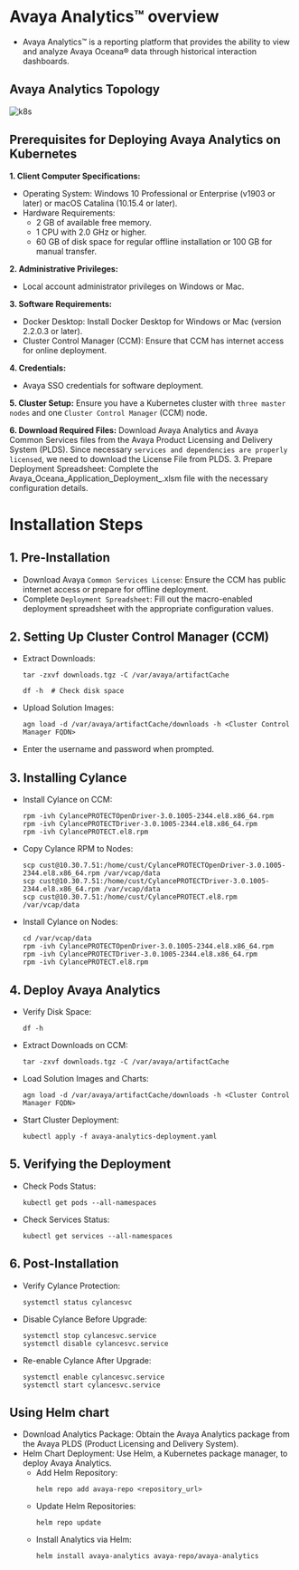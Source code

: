 # Avaya Analytics™ overview
- Avaya Analytics™ is a reporting platform that provides the ability to view and analyze Avaya 
Oceana® data through historical interaction dashboards.

## Avaya Analytics Topology
![k8s](https://github.com/ManuSureshh/Avaya-Analytics_K8s/assets/155379347/a17a3779-1cfd-47b0-ae10-5f473bfb3558)

## Prerequisites for Deploying Avaya Analytics on Kubernetes
**1. Client Computer Specifications:**
- Operating System: Windows 10 Professional or Enterprise (v1903 or later) or macOS Catalina (10.15.4 or later).
- Hardware Requirements:
  - 2 GB of available free memory.
  - 1 CPU with 2.0 GHz or higher.
  - 60 GB of disk space for regular offline installation or 100 GB for manual transfer.

**2. Administrative Privileges:**
- Local account administrator privileges on Windows or Mac.

**3. Software Requirements:**
- Docker Desktop: Install Docker Desktop for Windows or Mac (version 2.2.0.3 or later).
- Cluster Control Manager (CCM): Ensure that CCM has internet access for online deployment.

**4. Credentials:**
- Avaya SSO credentials for software deployment.

**5. Cluster Setup:**
Ensure you have a Kubernetes cluster with `three master nodes` and one `Cluster Control Manager` (CCM) node.

**6. Download Required Files:**
Download Avaya Analytics and Avaya Common Services files from the Avaya Product Licensing and Delivery System (PLDS). 
Since necessary `services and dependencies are properly licensed`, we need to download the License File from PLDS.
3. Prepare Deployment Spreadsheet: Complete the Avaya_Oceana_Application_Deployment_<ReleaseNumber>.xlsm file with the necessary configuration details.

# Installation Steps
## 1. Pre-Installation
- Download Avaya `Common Services License`: Ensure the CCM has public internet access or prepare for offline deployment.
- Complete `Deployment Spreadsheet`: Fill out the macro-enabled deployment spreadsheet with the appropriate configuration values.

## 2. Setting Up Cluster Control Manager (CCM)
- Extract Downloads:
  ```
  tar -zxvf downloads.tgz -C /var/avaya/artifactCache
  ```

  ```
  df -h  # Check disk space
  ```

- Upload Solution Images:
  ```
  agn load -d /var/avaya/artifactCache/downloads -h <Cluster Control Manager FQDN>
  ```

- Enter the username and password when prompted.

## 3. Installing Cylance
- Install Cylance on CCM:
  ```
  rpm -ivh CylancePROTECTOpenDriver-3.0.1005-2344.el8.x86_64.rpm
  rpm -ivh CylancePROTECTDriver-3.0.1005-2344.el8.x86_64.rpm
  rpm -ivh CylancePROTECT.el8.rpm
  ```
- Copy Cylance RPM to Nodes:
  ```
  scp cust@10.30.7.51:/home/cust/CylancePROTECTOpenDriver-3.0.1005-2344.el8.x86_64.rpm /var/vcap/data
  scp cust@10.30.7.51:/home/cust/CylancePROTECTDriver-3.0.1005-2344.el8.x86_64.rpm /var/vcap/data
  scp cust@10.30.7.51:/home/cust/CylancePROTECT.el8.rpm /var/vcap/data
  ```
- Install Cylance on Nodes:
  ```
  cd /var/vcap/data
  rpm -ivh CylancePROTECTOpenDriver-3.0.1005-2344.el8.x86_64.rpm
  rpm -ivh CylancePROTECTDriver-3.0.1005-2344.el8.x86_64.rpm
  rpm -ivh CylancePROTECT.el8.rpm
  ```
## 4. Deploy Avaya Analytics
- Verify Disk Space:
  ```
  df -h
  ```
- Extract Downloads on CCM:
  ```
  tar -zxvf downloads.tgz -C /var/avaya/artifactCache
  ```

- Load Solution Images and Charts:
  ```
  agn load -d /var/avaya/artifactCache/downloads -h <Cluster Control Manager FQDN>
  ```
- Start Cluster Deployment:
  ```
  kubectl apply -f avaya-analytics-deployment.yaml
  ```

## 5. Verifying the Deployment
- Check Pods Status:
  ```
  kubectl get pods --all-namespaces
  ```
- Check Services Status:
  ```
  kubectl get services --all-namespaces
  ```
## 6. Post-Installation
- Verify Cylance Protection:
  ```
  systemctl status cylancesvc
  ```
- Disable Cylance Before Upgrade:
  ```
  systemctl stop cylancesvc.service
  systemctl disable cylancesvc.service
  ```
- Re-enable Cylance After Upgrade:
  ```
  systemctl enable cylancesvc.service
  systemctl start cylancesvc.service
  ```

## Using Helm chart
- Download Analytics Package: Obtain the Avaya Analytics package from the Avaya PLDS (Product Licensing and Delivery System).
- Helm Chart Deployment: Use Helm, a Kubernetes package manager, to deploy Avaya Analytics.
  - Add Helm Repository:
    ```
    helm repo add avaya-repo <repository_url>
    ```
  - Update Helm Repositories:
    ```
    helm repo update
    ```
  - Install Analytics via Helm:
    ```
    helm install avaya-analytics avaya-repo/avaya-analytics
    ```
